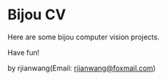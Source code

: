 Bijou CV
===
Here are some bijou computer vision projects.

Have fun!

by rjianwang(Email: <rjianwang@foxmail.com>)
